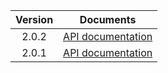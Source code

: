 | Version | Documents |
|:---:|---|
| 2.0.2 | [API documentation](2.0.2) |
| 2.0.1 | [API documentation](2.0.1) |
